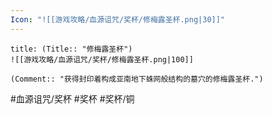 ```yaml
---
Icon: "![[游戏攻略/血源诅咒/奖杯/修梅露圣杯.png|30]]"
---
```

```ad-common-bronze-trophy
title: (Title:: "修梅露圣杯")
![[游戏攻略/血源诅咒/奖杯/修梅露圣杯.png|100]]

(Comment:: "获得封印着构成亚南地下蛛网般结构的墓穴的修梅露圣杯.")
```

#血源诅咒/奖杯 #奖杯 #奖杯/铜
